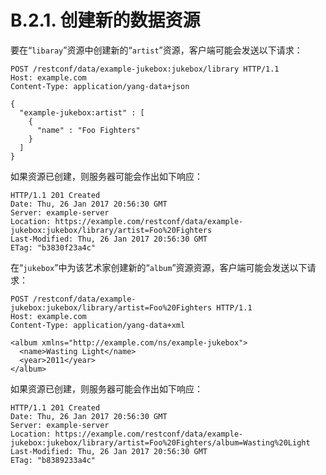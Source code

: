 # B.2.1. 创建新的数据资源

要在“`libaray`”资源中创建新的“`artist`”资源，客户端可能会发送以下请求：

```HTTP
POST /restconf/data/example-jukebox:jukebox/library HTTP/1.1
Host: example.com
Content-Type: application/yang-data+json

{
  "example-jukebox:artist" : [
    {
      "name" : "Foo Fighters"
    }
  ]
}
```

如果资源已创建，则服务器可能会作出如下响应：

```HTTP
HTTP/1.1 201 Created
Date: Thu, 26 Jan 2017 20:56:30 GMT
Server: example-server
Location: https://example.com/restconf/data/example-jukebox:jukebox/library/artist=Foo%20Fighters
Last-Modified: Thu, 26 Jan 2017 20:56:30 GMT
ETag: "b3830f23a4c"
```

在“`jukebox`”中为该艺术家创建新的“`album`”资源资源，客户端可能会发送以下请求：

```HTTP
POST /restconf/data/example-jukebox:jukebox/library/artist=Foo%20Fighters HTTP/1.1
Host: example.com
Content-Type: application/yang-data+xml

<album xmlns="http://example.com/ns/example-jukebox">
  <name>Wasting Light</name>
  <year>2011</year>
</album>
```

如果资源已创建，则服务器可能会作出如下响应：

```HTTP
HTTP/1.1 201 Created
Date: Thu, 26 Jan 2017 20:56:30 GMT
Server: example-server
Location: https://example.com/restconf/data/example-jukebox:jukebox/library/artist=Foo%20Fighters/album=Wasting%20Light
Last-Modified: Thu, 26 Jan 2017 20:56:30 GMT
ETag: "b8389233a4c"
```

